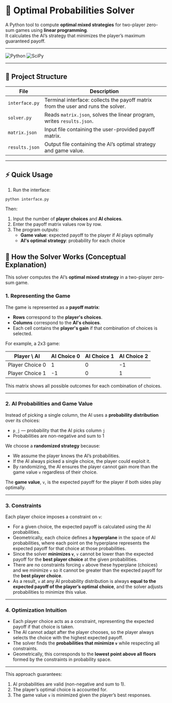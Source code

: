 # 🧮 Optimal Probabilities Solver

A Python tool to compute **optimal mixed strategies** for two-player zero-sum games using **linear programming**.  
It calculates the AI’s strategy that minimizes the player’s maximum guaranteed payoff.

---

![Python](https://img.shields.io/badge/python-3.11%2B-blue)
![SciPy](https://img.shields.io/badge/scipy-required-green)

---

## 📂 Project Structure

| File | Description |
|------|-------------|
| `interface.py` | Terminal interface: collects the payoff matrix from the user and runs the solver. |
| `solver.py` | Reads `matrix.json`, solves the linear program, writes `results.json`. |
| `matrix.json` | Input file containing the user-provided payoff matrix. |
| `results.json` | Output file containing the AI’s optimal strategy and game value. |

---

## ⚡ Quick Usage

1. Run the interface:  

```bash
python interface.py
```

Then:

1. Input the number of **player choices** and **AI choices**.  
2. Enter the payoff matrix values row by row.  
3. The program outputs:  
   - **Game value**: expected payoff to the player if AI plays optimally  
   - **AI's optimal strategy**: probability for each choice

## 🧮 How the Solver Works (Conceptual Explanation)

This solver computes the AI’s **optimal mixed strategy** in a two-player zero-sum game.  

### 1. Representing the Game

The game is represented as a **payoff matrix**:

- **Rows** correspond to the **player's choices**.  
- **Columns** correspond to the **AI's choices**.  
- Each cell contains the **player's gain** if that combination of choices is selected.  

For example, a 2x3 game:

| Player \ AI | AI Choice 0 | AI Choice 1 | AI Choice 2 |
|------------|------------|------------|------------|
| Player Choice 0 | 1 | 0 | -1 |
| Player Choice 1 | -1 | 0 | 1 |

This matrix shows all possible outcomes for each combination of choices.

---

### 2. AI Probabilities and Game Value

Instead of picking a single column, the AI uses a **probability distribution** over its choices:

- `p_j` — probability that the AI picks column `j`  
- Probabilities are non-negative and sum to 1  

We choose a **randomized strategy** because:

- We assume the player knows the AI’s probabilities.  
- If the AI always picked a single choice, the player could exploit it.  
- By randomizing, the AI ensures the player cannot gain more than the game value `v` regardless of their choice.  

The **game value**, `v`, is the expected payoff for the player if both sides play optimally.

---

### 3. Constraints

Each player choice imposes a constraint on `v`:

- For a given choice, the expected payoff is calculated using the AI probabilities.  
- Geometrically, each choice defines a **hyperplane** in the space of AI probabilities, where each point on the hyperplane represents the expected payoff for that choice at those probabilities.  
- Since the solver **minimizes `v`**, `v` cannot be lower than the expected payoff for the **best player choice** at the given probabilities.  
- There are no constraints forcing `v` above these hyperplane (choices) and we minimize `v` so it cannot be greater than the expected payoff for the **best player choice**.  
- As a result, `v` at any AI probability distribution is always **equal to the expected payoff of the player’s optimal choice**, and the solver adjusts probabilities to minimize this value.

---

### 4. Optimization Intuition

- Each player choice acts as a constraint, representing the expected payoff if that choice is taken.  
- The AI cannot adapt after the player chooses, so the player always selects the choice with the highest expected payoff.  
- The solver finds the **probabilities that minimize `v`** while respecting all constraints.  
- Geometrically, this corresponds to the **lowest point above all floors** formed by the constraints in probability space.

---

This approach guarantees:

1. AI probabilities are valid (non-negative and sum to 1).  
2. The player’s optimal choice is accounted for.  
3. The game value `v` is minimized given the player’s best responses.
